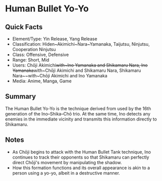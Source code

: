 # Human Bullet Yo-Yo

## Quick Facts
- Element/Type: Yin Release, Yang Release
- Classification: Hiden~Akimichi~Nara~Yamanaka, Taijutsu, Ninjutsu, Cooperation Ninjutsu
- Class: Offensive, Defensive
- Range: Short, Mid
- Users: Chōji Akimichi~~with~Ino Yamanaka and Shikamaru Nara, Ino Yamanaka~~with~Chōji Akimichi and Shikamaru Nara, Shikamaru Nara~~with~Chōji Akimichi and Ino Yamanaka
- Media: Anime, Manga, Game

## Summary
The Human Bullet Yo-Yo is the technique derived from used by the 16th generation of the Ino–Shika–Chō trio. At the same time, Ino detects any enemies in the immediate vicinity and transmits this information directly to Shikamaru.

## Notes
- As Chōji begins to attack with the Human Bullet Tank technique, Ino continues to track their opponents so that Shikamaru can perfectly direct Chōji's movement by manipulating the shadow.
- How this formation functions and its overall appearance is akin to a person using a yo-yo, albeit in a destructive manner.
